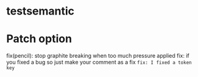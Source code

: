 # testsemantic
# Patch option 
fix(pencil): stop graphite breaking when too much pressure applied
fix: if you fixed a bug so just make your comment as a fix `fix: I fixed a token key`